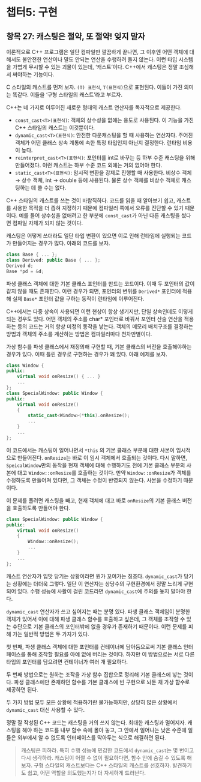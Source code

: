 # 챕터5: 구현

## 항목 27: 캐스팅은 절약, 또 절약! 잊지 말자

이론적으로 C++ 프로그램은 일단 컴파일만 깔끔하게 끝나면, 그 이후엔 어떤 객체에 대해서도 불안전한 연산이나 말도 안되는 연산을 수행하려 들지 않는다. 이런 타입 시스템을 가볍게 무시할 수 있는 괴물이 있는데, ‘캐스트’이다. C++에서 캐스팅은 정말 조심해서 써야하는 기능이다.

C 스타일의 캐스트를 먼저 보자. `(T) 표현식`, `T(표현식)`으로 표현된다. 이들이 가진 의미는 똑같다. 이들을 ‘구형 스타일의 캐스트’라고 부르자.

C++는 네 가지로 이루어진 새로운 형태의 캐스트 연산자를 독자적으로 제공한다.

- `const_cast<T>(표현식)`: 객체의 상수성을 없애는 용도로 사용된다. 이 기능을 가진 C++ 스타일의 캐스트는 이것뿐이다.
- `dynamic_cast<T>(표현식)`: 안전한 다운캐스팅을 할 때 사용하는 연산자다. 주어진 객체가 어떤 클래스 상속 계통에 속한 특정 타입인지 아닌지 결정한다. 런타임 비용이 높다.
- `reinterpret_cast<T>(표현식)`: 포인터를 int로 바꾸는 등 하부 수준 캐스팅을 위해 만들어졌다. 이런 캐스트는 하부 수준 코드 외에는 거의 없어야 한다.
- `static_cast<T>(표현식)`: 암시적 변환을 강제로 진행할 때 사용한다. 비상수 객체 → 상수 객체, int → double 등에 사용된다. 물론 상수 객체를 비상수 객체로 캐스팅하는 데 쓸 수는 없다.

C++ 스타일의 캐스트를 쓰는 것이 바람직하다. 코드를 읽을 때 알아보기 쉽고, 캐스트를 사용한 목적을 더 좁혀 지정하기 때문에 컴파일러 쪽에서 오류를 진단할 수 있기 때문이다. 예를 들어 상수성을 없애려고 한 부분에 `const_cast`가 아닌 다른 캐스팅을 썼다면 컴파일 자체가 되지 않는 것이다.

캐스팅은 어떻게 쓰더라도 일단 타입 변환이 있으면 이로 인해 런타임에 실행되는 코드가 만들어지는 경우가 많다. 아래의 코드를 보자.

```cpp
class Base { ... };
class Derived: public Base { ... };
Derived d;
Base *pd = &d;
```

파생 클래스 객체에 대한 기본 클래스 포인터를 만드는 코드이다. 이때 두 포인터의 값이 같지 않을 때도 존재한다. 이런 경우가 되면, 포인터의 변위를 `Derived*` 포인터에 적용해 실제 `Base*` 포인터 값을 구하는 동작이 런타임에 이루어진다.

C++에서는 다중 상속이 사용되면 이런 현상이 항상 생기지만, 단일 상속인데도 이렇게 되는 경우도 있다. 어떤 객체의 주소를 char* 포인터로 바꿔서 포인터 산술 연산을 적용하는 등의 코드는 거의 항상 미정의 동작을 낳는다. 객체의 메모리 배치구조를 결정하는 방법과 객체의 주소를 계산하는 방법은 컴파일러마다 천차만별이다.

가상 함수를 파생 클래스에서 재정의해 구현할 때, 기본 클래스의 버전을 호출해야하는 경우가 있다. 이때 틀린 경우로 구현하는 경우가 꽤 있다. 아래 예제를 보자.

```cpp
class Window {
public:
	virtual void onResize() { ... }
	...
};
class SpecialWindow: public Window {
public:
	virtual void onResize()
	{
		static_cast<Window>(*this).onResize();
		...
	}
	...
};
```

이 코드에서는 캐스팅이 일어나면서 `*this` 의 기본 클래스 부분에 대한 사본이 임시적으로 만들어진다. `onResize`는 바로 이 임시 객체에서 호출되는 것이다. 다시 말하면, `SpeicalWindow`만의 동작을 현재 객체에 대해 수행하기도 전에 기본 클래스 부분의 사본에 대고 `Window::onResize`를 호출하는 것이다. 만약 `Window::onResize`가 객체를 수정하도록 만들어져 있다면, 그 객체는 수정이 반영되지 않는다. 사본을 수정하기 때문이다.

이 문제를 풀려면 캐스팅을 빼고, 현재 객체에 대고 바로 `onResize`의 기본 클래스 버전을 호출하도록 만들어야 한다.

```cpp
class SpecialWindow: public Window {
public:
	virtual void onResize()
	{
		Window::onResize();
		...
	}
	...
};
```

캐스트 연산자가 입맛 당기는 상황이라면 뭔가 꼬여가는 징조다. `dynamic_cast`가 당기는 상황에는 더더욱 그렇다. 일단 이 연산자는 상당수의 구현환경에서 정말 느리게 구현되어 있다. 수행 성능에 사활이 걸린 코드라면 `dynamic_cast`에 주의를 놓지 말아야 한다.

`dynamic_cast` 연산자가 쓰고 싶어지는 때는 분명 있다. 파생 클래스 객체임이 분명한 객체가 있어서 이에 대해 파생 클래스 함수를 호출하고 싶은데, 그 객체를 조작할 수 있는 수단으로 기본 클래스의 포인터밖에 없을 경우가 존재하기 때문이다. 이런 문제를 피해 가는 일반적 방법은 두 가지가 있다.

첫 번째, 파생 클래스 객체에 대한 포인터를 컨테이너에 담아둠으로써 기본 클래스 인터페이스를 통해 조작할 필요를 아예 없애 버리는 것이다. 하지만 이 방법으로는 서로 다른 타입의 포인터를 담으려면 컨테이너가 여러 개 필요하다.

두 번째 방법으로는 원하는 조작을 가상 함수 집합으로 정리해 기본 클래스에 넣는 것이다. 파생 클래스에만 존재하던 함수를 기본 클래스에 빈 구현으로 놔둔 채 가상 함수로 제공하면 된다.

두 가지 방법 모두 모든 상황에 적용하기란 불가능하지만, 상당히 많은 상황에서 `dynamic_cast` 대신 사용할 수 있다.

정말 잘 작성된 C++ 코드는 캐스팅을 거의 쓰지 않는다. 최대한 캐스팅과 멀어지자. 캐스팅을 해야 하는 코드를 내부 함수 속에 몰아 놓고, 그 안에서 일어나는 낮은 수준에 일들은 외부에서 알 수 없도록 인터페이스를 막아두는 식으로 해결하면 된다.

> 캐스팅은 피하라. 특히 수행 성능에 민감한 코드에서 `dynamic_cast`는 몇 번이고 다시 생각하라.
캐스팅이 어쩔 수 없이 필요하다면, 함수 안에 숨길 수 있도록 해보자.
구형 스타일의 캐스트보다는 C++ 스타일의 캐스트를 선호하자. 발견하기도 쉽고, 어떤 역할을 의도했는지가 더 자세하게 드러난다.